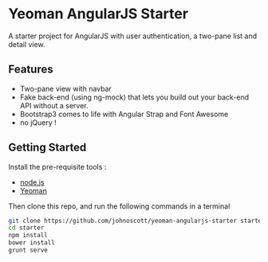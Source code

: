 Yeoman AngularJS Starter
============================

A starter project for AngularJS with user authentication, a two-pane list and detail view.

Features
--------

* Two-pane view with navbar
* Fake back-end (using ng-mock) that lets you build out your back-end API without a server.
* Bootstrap3 comes to life with Angular Strap and Font Awesome
* no jQuery !

Getting Started
-------------

Install the pre-requisite tools :

*  [node.js](http://nodejs.org/download/)
*  [Yeoman](http://yeoman.io/)

Then clone this repo, and run the following commands in a terminal

```sh
git clone https://github.com/johnoscott/yeoman-angularjs-starter starter
cd starter
npm install
bower install
grunt serve
```